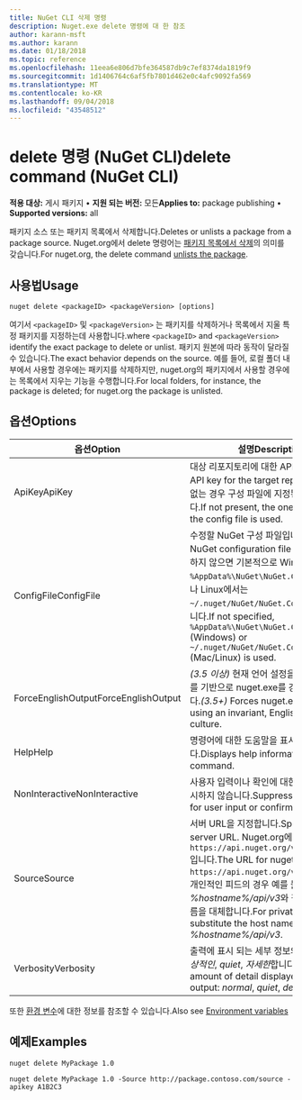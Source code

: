```yaml
---
title: NuGet CLI 삭제 명령
description: Nuget.exe delete 명령에 대 한 참조
author: karann-msft
ms.author: karann
ms.date: 01/18/2018
ms.topic: reference
ms.openlocfilehash: 11eea6e806d7bfe364587db9c7ef8374da1819f9
ms.sourcegitcommit: 1d1406764c6af5fb7801d462e0c4afc9092fa569
ms.translationtype: MT
ms.contentlocale: ko-KR
ms.lasthandoff: 09/04/2018
ms.locfileid: "43548512"
---
```

# <a name="delete-command-nuget-cli"></a><span data-ttu-id="4e00a-103">delete 명령 (NuGet CLI)</span><span class="sxs-lookup"><span data-stu-id="4e00a-103">delete command (NuGet CLI)</span></span>

<span data-ttu-id="4e00a-104">**적용 대상:** 게시 패키지 &bullet; **지원 되는 버전:** 모든</span><span class="sxs-lookup"><span data-stu-id="4e00a-104">**Applies to:** package publishing &bullet; **Supported versions:** all</span></span>

<span data-ttu-id="4e00a-105">패키지 소스 또는 패키지 목록에서 삭제합니다.</span><span class="sxs-lookup"><span data-stu-id="4e00a-105">Deletes or unlists a package from a package source.</span></span> <span data-ttu-id="4e00a-106">Nuget.org에서 delete 명령어는 [패키지 목록에서 삭제](../policies/deleting-packages.md)의 의미를 갖습니다.</span><span class="sxs-lookup"><span data-stu-id="4e00a-106">For nuget.org, the delete command [unlists the package](../policies/deleting-packages.md).</span></span>

## <a name="usage"></a><span data-ttu-id="4e00a-107">사용법</span><span class="sxs-lookup"><span data-stu-id="4e00a-107">Usage</span></span>

```cli
nuget delete <packageID> <packageVersion> [options]
```

<span data-ttu-id="4e00a-108">여기서 `<packageID>` 및 `<packageVersion>` 는 패키지를 삭제하거나 목록에서 지울 특정 패키지를 지정하는데 사용합니다.</span><span class="sxs-lookup"><span data-stu-id="4e00a-108">where `<packageID>` and `<packageVersion>` identify the exact package to delete or unlist.</span></span> <span data-ttu-id="4e00a-109">패키지 원본에 따라 동작이 달라질 수 있습니다.</span><span class="sxs-lookup"><span data-stu-id="4e00a-109">The exact behavior depends on the source.</span></span> <span data-ttu-id="4e00a-110">예를 들어, 로컬 폴더 내부에서 사용할 경우에는 패키지를 삭제하지만, nuget.org의 패키지에서 사용할 경우에는 목록에서 지우는 기능을 수행합니다.</span><span class="sxs-lookup"><span data-stu-id="4e00a-110">For local folders, for instance, the package is deleted; for nuget.org the package is unlisted.</span></span>

## <a name="options"></a><span data-ttu-id="4e00a-111">옵션</span><span class="sxs-lookup"><span data-stu-id="4e00a-111">Options</span></span>

| <span data-ttu-id="4e00a-112">옵션</span><span class="sxs-lookup"><span data-stu-id="4e00a-112">Option</span></span> | <span data-ttu-id="4e00a-113">설명</span><span class="sxs-lookup"><span data-stu-id="4e00a-113">Description</span></span> |
| --- | --- |
| <span data-ttu-id="4e00a-114">ApiKey</span><span class="sxs-lookup"><span data-stu-id="4e00a-114">ApiKey</span></span> | <span data-ttu-id="4e00a-115">대상 리포지토리에 대한 API 키입니다.</span><span class="sxs-lookup"><span data-stu-id="4e00a-115">The API key for the target repository.</span></span> <span data-ttu-id="4e00a-116">키가 없는 경우 구성 파일에 지정된 값이 사용됩니다.</span><span class="sxs-lookup"><span data-stu-id="4e00a-116">If not present, the one specified in the config file is used.</span></span> |
| <span data-ttu-id="4e00a-117">ConfigFile</span><span class="sxs-lookup"><span data-stu-id="4e00a-117">ConfigFile</span></span> | <span data-ttu-id="4e00a-118">수정할 NuGet 구성 파일입니다.</span><span class="sxs-lookup"><span data-stu-id="4e00a-118">The NuGet configuration file to apply.</span></span> <span data-ttu-id="4e00a-119">지정하지 않으면 기본적으로 Windows에서는 `%AppData%\NuGet\NuGet.Config`, Mac이나 Linux에서는 `~/.nuget/NuGet/NuGet.Config`가 사용됩니다.</span><span class="sxs-lookup"><span data-stu-id="4e00a-119">If not specified, `%AppData%\NuGet\NuGet.Config` (Windows) or `~/.nuget/NuGet/NuGet.Config` (Mac/Linux) is used.</span></span>|
| <span data-ttu-id="4e00a-120">ForceEnglishOutput</span><span class="sxs-lookup"><span data-stu-id="4e00a-120">ForceEnglishOutput</span></span> | <span data-ttu-id="4e00a-121">*(3.5 이상)*  현재 언어 설정을 무시하고 영어를 기반으로 nuget.exe를 강제로 실행합니다.</span><span class="sxs-lookup"><span data-stu-id="4e00a-121">*(3.5+)* Forces nuget.exe to run using an invariant, English-based culture.</span></span> |
| <span data-ttu-id="4e00a-122">Help</span><span class="sxs-lookup"><span data-stu-id="4e00a-122">Help</span></span> | <span data-ttu-id="4e00a-123">명령어에 대한 도움말을 표시합니다.</span><span class="sxs-lookup"><span data-stu-id="4e00a-123">Displays help information for the command.</span></span> |
| <span data-ttu-id="4e00a-124">NonInteractive</span><span class="sxs-lookup"><span data-stu-id="4e00a-124">NonInteractive</span></span> | <span data-ttu-id="4e00a-125">사용자 입력이나 확인에 대한 프롬프트를 표시하지 않습니다.</span><span class="sxs-lookup"><span data-stu-id="4e00a-125">Suppresses prompts for user input or confirmations.</span></span> |
| <span data-ttu-id="4e00a-126">Source</span><span class="sxs-lookup"><span data-stu-id="4e00a-126">Source</span></span> | <span data-ttu-id="4e00a-127">서버 URL을 지정합니다.</span><span class="sxs-lookup"><span data-stu-id="4e00a-127">Specifies the server URL.</span></span> <span data-ttu-id="4e00a-128">Nuget.org에 대한 URL은 `https://api.nuget.org/v3/index.json`입니다.</span><span class="sxs-lookup"><span data-stu-id="4e00a-128">The URL for nuget.org is `https://api.nuget.org/v3/index.json`.</span></span> <span data-ttu-id="4e00a-129">개인적인 피드의 경우 예를 들어 *%hostname%/api/v3*와 같이 호스트 이름을 대체합니다.</span><span class="sxs-lookup"><span data-stu-id="4e00a-129">For private feeds, substitute the host name, for example, *%hostname%/api/v3*.</span></span> |
| <span data-ttu-id="4e00a-130">Verbosity</span><span class="sxs-lookup"><span data-stu-id="4e00a-130">Verbosity</span></span> | <span data-ttu-id="4e00a-131">출력에 표시 되는 세부 정보의 양을 지정: *정상적인*, *quiet*, *자세한*합니다.</span><span class="sxs-lookup"><span data-stu-id="4e00a-131">Specifies the amount of detail displayed in the output: *normal*, *quiet*, *detailed*.</span></span> |

<span data-ttu-id="4e00a-132">또한 [환경 변수](cli-ref-environment-variables.md)에 대한 정보를 참조할 수 있습니다.</span><span class="sxs-lookup"><span data-stu-id="4e00a-132">Also see [Environment variables](cli-ref-environment-variables.md)</span></span>

## <a name="examples"></a><span data-ttu-id="4e00a-133">예제</span><span class="sxs-lookup"><span data-stu-id="4e00a-133">Examples</span></span>

```cli
nuget delete MyPackage 1.0

nuget delete MyPackage 1.0 -Source http://package.contoso.com/source -apikey A1B2C3
```
